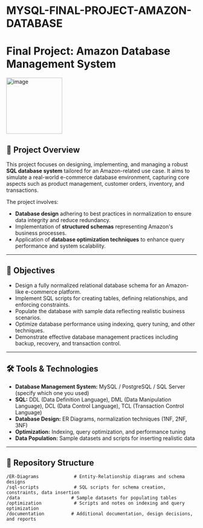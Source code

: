 # MYSQL-FINAL-PROJECT-AMAZON-DATABASE
# Final Project: Amazon Database Management System

<img width="148" height="148" alt="image" src="https://github.com/user-attachments/assets/a32cea9e-10f0-412a-8c4b-90fa44fd4437" />


## 📖 Project Overview

This project focuses on designing, implementing, and managing a robust **SQL database system** tailored for an Amazon-related use case. It aims to simulate a real-world e-commerce database environment, capturing core aspects such as product management, customer orders, inventory, and transactions.

The project involves:
- **Database design** adhering to best practices in normalization to ensure data integrity and reduce redundancy.
- Implementation of **structured schemas** representing Amazon's business processes.
- Application of **database optimization techniques** to enhance query performance and system scalability.

---

## 🎯 Objectives

- Design a fully normalized relational database schema for an Amazon-like e-commerce platform.
- Implement SQL scripts for creating tables, defining relationships, and enforcing constraints.
- Populate the database with sample data reflecting realistic business scenarios.
- Optimize database performance using indexing, query tuning, and other techniques.
- Demonstrate effective database management practices including backup, recovery, and transaction control.

---

## 🛠️ Tools & Technologies

- **Database Management System:** MySQL / PostgreSQL / SQL Server (specify which one you used)
- **SQL:** DDL (Data Definition Language), DML (Data Manipulation Language), DCL (Data Control Language), TCL (Transaction Control Language)
- **Database Design:** ER Diagrams, normalization techniques (1NF, 2NF, 3NF)
- **Optimization:** Indexing, query optimization, and performance tuning
- **Data Population:** Sample datasets and scripts for inserting realistic data

---

## 📂 Repository Structure

```plaintext
/ER-Diagrams             # Entity-Relationship diagrams and schema designs
/sql-scripts             # SQL scripts for schema creation, constraints, data insertion
/data                   # Sample datasets for populating tables
/optimization            # Scripts and notes on indexing and query optimization
/documentation          # Additional documentation, design decisions, and reports
